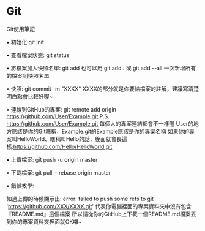 # Git
Git使用筆記

• 初始化:git init

• 查看檔案狀態: git status

• 將檔案加入快照名單: git add   也可以用 git add . 或 git add --all 一次新增所有的檔案到快照名單

• 快照: git commit -m "XXXX" XXXX的部分就是你要給檔案的註解，建議寫清楚明白點會比較好喔~  

• 連線到GitHub的專案: git remote add origin https://github.com/User/Example.git P.S. https://github.com/User/Example.git 每個人的專案連結都會不一樣喔 User的地方應該是你的Git暱稱，Example.git的Example應該是你的專案名稱  如果你的專案叫HelloWorld、暱稱叫Hello的話，後面就會長這樣:https://github.com/Hello/HelloWorld.git

• 上傳檔案: git push -u origin master

• 下載檔案: git pull --rebase origin master

• 錯誤教學:

如過上傳的時候顯示出: error: failed to push some refs to git 'https://github.com/XXX/XXXX.git'  代表你電腦裡面的專案資料夾中沒有包含『README.md』這個檔案 所以請從你的GitHub上下載一個README.md檔案丟到你的專案資料夾裡面就OK囉~

